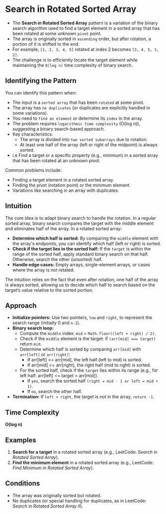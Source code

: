 # Search in Rotated Sorted Array

- The **Search in Rotated Sorted Array** pattern is a variation of the binary search algorithm used to find a target element in a sorted array that has been rotated at some unknown `pivot` point.
- The array is originally sorted in `ascending` order, but after rotation, a portion of it is shifted to the end.
- For example, `[1, 2, 3, 4, 5]` rotated at index 2 becomes `[3, 4, 5, 1, 2]`.
- The challenge is to efficiently locate the target element while maintaining the `O(log n)` time complexity of binary search.

## Identifying the Pattern

You can identify this pattern when:

- The input is a `sorted array` that has been `rotated` at some pivot.
- The array has `no duplicates` (or duplicates are explicitly handled in some variations).
- You need to `find an element` or determine its `index` in the array.
- The problem requires `logarithmic time complexity` (O(log n)), suggesting a binary search-based approach.
- Key characteristics:
  - The array is divided into `two sorted subarrays` due to rotation.
  - At least one half of the array (left or right of the midpoint) is always sorted.
- i.e Find a target or a specific property (e.g., minimum) in a sorted array that has been rotated at an unknown pivot.

Common problems include:

- Finding a target element in a rotated sorted array.
- Finding the pivot (rotation point) or the minimum element.
- Variations like searching in an array with duplicates.

## Intuition

The core idea is to adapt binary search to handle the rotation. In a regular sorted array, binary search compares the target with the middle element and eliminates half of the array. In a rotated sorted array:

- **Determine which half is sorted:** By comparing the `middle` element with the array's endpoints, you can identify which half (left or right) is sorted.
- **Check if the target lies in the sorted half:** If the `target` is within the range of the sorted half, apply standard binary search on that half. Otherwise, search the other (unsorted) half.
- **Handle edge cases:** Empty arrays, single-element arrays, or cases where the array is not rotated.

The intuition relies on the fact that even after rotation, one half of the array is always sorted, allowing us to decide which half to search based on the target’s value relative to the sorted portion.

## Approach

- **Initialize pointers:** Use two pointers, `low` and `right`, to represent the search range (initially 0 and `n-1`).
- **Binary search loop:**
  - Compute the `middle` index: `mid` = `Math.floor((left + right) / 2)`.
  - Check if the `middle` element is the target: if `(arr[mid] === target)` return `mid`.
  - Determine which half is sorted by comparing `arr[mid]` with `arr[left]` or `arr[right]`:
    - If arr[left] <= arr[mid], the left half (left to mid) is sorted.
    - If arr[mid] <= arr[right], the right half (mid to right) is sorted.
  - For the sorted half, check if the `target` lies within its range (e.g., for left half: arr[left] <= target < arr[mid]).
    - If `yes`, search the sorted half `(right = mid - 1 or left = mid + 1)`.
    - If `no`, search the other half.
- **Termination:** If `left > right`, the target is not in the array, `return -1`.

## Time Complexity

**O(log n)**

## Examples

1. **Search for a target** in a rotated sorted array (e.g., LeetCode: _Search in Rotated Sorted Array_).
2. **Find the minimum element** in a rotated sorted array (e.g., LeetCode: _Find Minimum in Rotated Sorted Array_).

## Conditions

- The array was originally sorted but rotated.
- No duplicates (or special handling for duplicates, as in LeetCode: _Search in Rotated Sorted Array II_).
